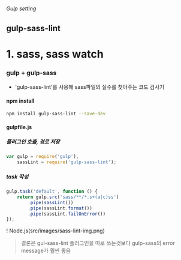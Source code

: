 ###### Gulp setting
## gulp-sass-lint

# 1. sass, sass watch
### gulp + gulp-sass
- 'gulp-sass-lint'를 사용해 sass파일의 실수를 찾아주는 코드 검사기

#### npm install
```sh
npm install gulp-sass-lint --save-dev
```

#### gulpfile.js
##### 플러그인 호출, 경로 저장
```js
var gulp = require('gulp'),
    sassLint = require('gulp-sass-lint');
```

##### task 작성
```js
gulp.task('default', function () {
    return gulp.src('sass/**/*.s+(a|c)ss')
        .pipe(sassLint())
        .pipe(sassLint.format())
        .pipe(sassLint.failOnError())
});
```
! Node.js(src/images/sass-lint-img.png)
> 결론은 gul-sass-lint 플러그인을 따로 쓰는것보다 gulp-sass의 error message가 훨씬 좋음
